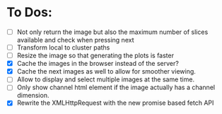 # To Dos:
-[ ] Not only return the image but also the maximum number of slices available and check when pressing next
-[ ] Transform local to cluster paths
-[ ] Resize the image so that generating the plots is faster
-[x] Cache the images in the browser instead of the server?
-[x] Cache the next images as well to allow for smoother viewing.
-[ ] Allow to display and select multiple images at the same time.
-[ ] Only show channel html element if the image actually has a channel dimension.
-[x] Rewrite the XMLHttpRequest with the new promise based fetch API
